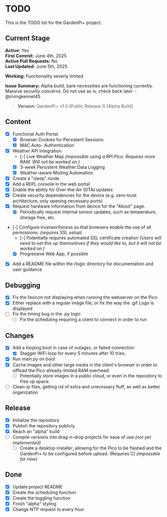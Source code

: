 # TODO

This is the TODO list for the GardenPi+ project.

## Current Stage

<strong>Active:</strong> Yes <br>
<strong>First Commit:</strong> June 4th, 2025 <br>
<strong>Active Pull Requests:</strong> No <br>
<strong>Last Updated:</strong> June 5th, 2025 <br>

<strong>Working:</strong> Functionality severly limited

<strong>Issue Summary:</strong> Alpha build, bare necessities are functioning currently. Massive security concerns. Do not use as is; check back later. - @irvingkennet45

> <strong>Version:</strong> GardenPi+ v1.0 (Public Release 1) [Alpha Build]

## Content

- [x] Functional Auth Portal
    - [x] Browser Cookies for Persistent Sessions
    - [x] MAC Auto- Authentication
- [x] Weather API Integration
    - [-] Live Weather Map *(impossible using a RPi Pico. Requires more RAM. Will not be worked on.)*
    - [x] 3-week Persistent Weather Data Logging
    - [x] Weather-aware Misting Automation
- [x] Create a "sleep" mode
- [x] Add a REPL console in the web portal
- [x] Enable the ability for Over-the-Air (OTA) updates
- [x] Create security dependencies for the device (e.g. zero-trust architecture, only opening necessary ports)
- [x] Request hardware information from device for the "About" page.
    - [x] Periodically request internal sensor updates, such as temperature, storage free, etc.
- [-] Configure trustworthiness so that browsers enable the use of all permissions. *(requires SSL setup)*
    - [-] Potentially requires automated SSL certificate creation *(Users will need to set this up themseleves if they would like to, but it will not be worked on.)*
    - [x] Progressive Web App, if possible
- [x] Add a README file within the /logic directory for documentation and user guidance


## Debugging

- [x] Fix the favicon not displaying when running the webserver on the Pico
- [x] Either replace with a regular image file, or fix the way the .gif Logo is displayed
- [ ] Fix the timing bug in the .py logic
    - [ ] Fix the scheduling requiring a client to connect in order to run

## Changes

- [x] Add a looping boot in case of outages, or failed connection
    - [x] Stagger WiFi loop for every 5 minutes after 10 tries.
- [x] Run main.py on boot
- [x] Cache images and other large media in the client's browser in order to offload the Pico already-limited RAM overhead.
    - [ ] Potentially store images in a public cloud, or even in the repository to free up space.
- [ ] Clean-ip files, getting rid of extra and unecessary fluff, as well as better organization

## Release

- [x] Initialize the repoistory
- [x] Publish the repository publicly
- [x] Reach an "alpha" build
- [ ] Compile versions into drag-n-drop projects for ease of use *(not yet implemented)*
    - [ ] Create a desktop installer, allowing for the Pico to be flashed and the GardenPi+ to be configured before upload. (Requires C) *(impossible for now)*

## Done

- [x] Update project README
- [x] Create the scheduling function
- [x] Create the toggling function
- [x] Finish "alpha" styling
- [x] Change NTP request to every hour
